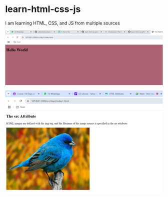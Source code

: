 # learn-html-css-js

I am learning HTML, CSS, and JS from multiple sources

![day1 screen print](./docs/images/day1.png)

![day2 screen print](./docs/images/day2.png)

